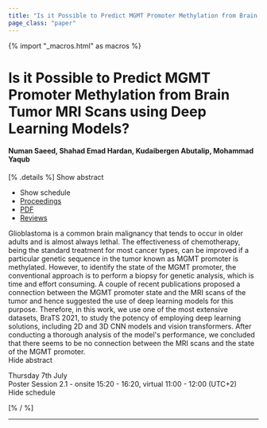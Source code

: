 ```yaml
---
title: "Is it Possible to Predict MGMT Promoter Methylation from Brain Tumor MRI Scans using Deep Learning Models?"
page_class: "paper"
---
```


{% import "_macros.html" as macros %}

# Is it Possible to Predict MGMT Promoter Methylation from Brain Tumor MRI Scans using Deep Learning Models?

#### Numan Saeed, Shahad Emad Hardan, Kudaibergen Abutalip, Mohammad Yaqub

[% .details %]
<a class="toggle_visibility" data-selector=".abstract" data-level="3">Show abstract</a>
- <a class="toggle_visibility" data-selector=".schedule" data-level="3">Show schedule</a>
- <a href="">Proceedings</a>
- <a href="https://openreview.net/pdf?id=4V7YQVC7Kru">PDF</a>
- <a href="https://openreview.net/forum?id=4V7YQVC7Kru">Reviews</a>

<p>
    <span class="abstract">
        Glioblastoma is a common brain malignancy that tends to occur in older adults and is almost always lethal. The effectiveness of chemotherapy, being the standard treatment for most cancer types, can be improved if a particular genetic sequence in the tumor known as MGMT promoter is methylated. However, to identify the state of the MGMT promoter, the conventional approach is to perform a biopsy for genetic analysis, which is time and effort consuming. A couple of recent publications proposed a connection between the MGMT promoter state and the MRI scans of the tumor and hence suggested the use of deep learning models for this purpose. Therefore, in this work, we use one of the most extensive datasets, BraTS 2021, to study the potency of employing deep learning solutions, including 2D and 3D CNN models and vision transformers. After conducting a thorough analysis of the model's performance, we concluded that there seems to be no connection between the MRI scans and the state of the MGMT promoter.
        <br>
        <span class="actions"><a class="toggle_visibility" data-level="2">Hide abstract</a></span>
    </span>
</p>

<p>
    <span class="schedule">
        Thursday 7th July<br>Poster Session 2.1 - onsite 15:20 - 16:20, virtual 11:00 - 12:00 (UTC+2)
        <br>
        <span class="actions"><a class="toggle_visibility" data-level="2">Hide schedule</a></span>
    </span>
</p>

[% / %]


---
<!-- { macros.presentation('', '', 720, 450) } -->
